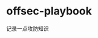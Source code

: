 





































































































# offsec-playbook
记录一点攻防知识
